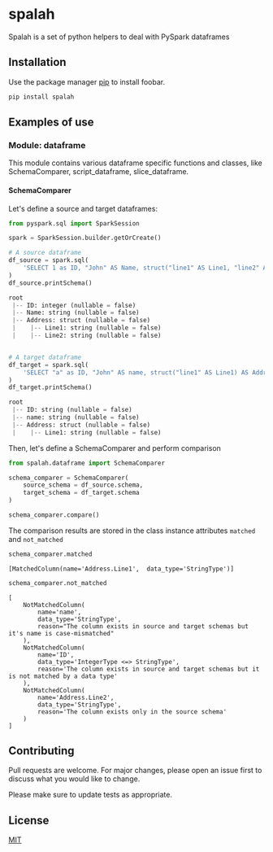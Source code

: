 # spalah

Spalah is a set of python helpers to deal with PySpark dataframes

## Installation

Use the package manager [pip](https://pip.pypa.io/en/stable/) to install foobar.

```bash
pip install spalah
```

## Examples of use

### Module: dataframe
This module contains various dataframe specific functions and classes, like SchemaComparer, script_dataframe, slice_dataframe. 

#### SchemaComparer
Let's define a source and target dataframes:
```python
from pyspark.sql import SparkSession

spark = SparkSession.builder.getOrCreate()

# A source dataframe
df_source = spark.sql(
    'SELECT 1 as ID, "John" AS Name, struct("line1" AS Line1, "line2" AS Line2) AS Address'
)
df_source.printSchema()

root
 |-- ID: integer (nullable = false)
 |-- Name: string (nullable = false)
 |-- Address: struct (nullable = false)
 |    |-- Line1: string (nullable = false)
 |    |-- Line2: string (nullable = false)


# A target dataframe
df_target = spark.sql(
    'SELECT "a" as ID, "John" AS name, struct("line1" AS Line1) AS Address'
)
df_target.printSchema()

root
 |-- ID: string (nullable = false)
 |-- name: string (nullable = false)
 |-- Address: struct (nullable = false)
 |    |-- Line1: string (nullable = false)

```

Then, let's define a SchemaComparer and perform comparison

```python
from spalah.dataframe import SchemaComparer

schema_comparer = SchemaComparer(
    source_schema = df_source.schema,
    target_schema = df_target.schema
)

schema_comparer.compare()
```

The comparison results are stored in the class instance attributes `matched` and `not_matched`

```python
schema_comparer.matched
```

```
[MatchedColumn(name='Address.Line1',  data_type='StringType')]
```

```python
schema_comparer.not_matched
```

```
[
    NotMatchedColumn(
        name='name', 
        data_type='StringType', 
        reason="The column exists in source and target schemas but it's name is case-mismatched"
    ),
    NotMatchedColumn(
        name='ID', 
        data_type='IntegerType <=> StringType', 
        reason='The column exists in source and target schemas but it is not matched by a data type'
    ),
    NotMatchedColumn(
        name='Address.Line2', 
        data_type='StringType', 
        reason='The column exists only in the source schema'
    )
]
```

## Contributing
Pull requests are welcome. For major changes, please open an issue first to discuss what you would like to change.

Please make sure to update tests as appropriate.

## License
[MIT](https://choosealicense.com/licenses/mit/)
